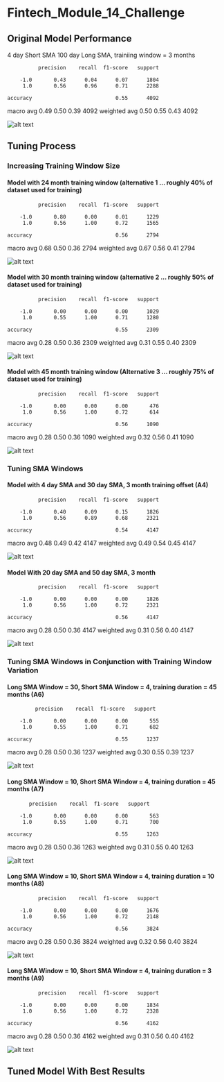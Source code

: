 # Fintech_Module_14_Challenge

## Original Model Performance
4 day Short SMA 100 day Long SMA, trainiing window = 3 months

              precision    recall  f1-score   support

        -1.0       0.43      0.04      0.07      1804
         1.0       0.56      0.96      0.71      2288

    accuracy                           0.55      4092
   macro avg       0.49      0.50      0.39      4092
weighted avg       0.50      0.55      0.43      4092


![alt text](https://github.com/rhurst11/Fintech_Module_14_Challenge/blob/main/Starter_Code/Resources/Mod_14_Original_Mod_Perform.png)


## Tuning Process

### Increasing Training Window Size 

#### Model with 24 month training window (alternative 1 ... roughly 40% of dataset used for training)


              precision    recall  f1-score   support

        -1.0       0.80      0.00      0.01      1229
         1.0       0.56      1.00      0.72      1565

    accuracy                           0.56      2794
   macro avg       0.68      0.50      0.36      2794
weighted avg       0.67      0.56      0.41      2794

![alt text](https://github.com/rhurst11/Fintech_Module_14_Challenge/blob/main/Starter_Code/Resources/Mod_14_A1_perform.png)


#### Model with 30 month training window (alternative 2 ... roughly 50% of dataset used for training)

              precision    recall  f1-score   support

        -1.0       0.00      0.00      0.00      1029
         1.0       0.55      1.00      0.71      1280

    accuracy                           0.55      2309
   macro avg       0.28      0.50      0.36      2309
weighted avg       0.31      0.55      0.40      2309

![alt text](https://github.com/rhurst11/Fintech_Module_14_Challenge/blob/main/Starter_Code/Resources/Mod_14_A2_perform.png)


#### Model with 45 month training window (Alternative 3 ... roughly 75% of dataset used for training)

              precision    recall  f1-score   support

        -1.0       0.00      0.00      0.00       476
         1.0       0.56      1.00      0.72       614

    accuracy                           0.56      1090
   macro avg       0.28      0.50      0.36      1090
weighted avg       0.32      0.56      0.41      1090

![alt text](https://github.com/rhurst11/Fintech_Module_14_Challenge/blob/main/Starter_Code/Resources/Mod_14_A3_perform.png)


### Tuning SMA Windows 

#### Model with 4 day SMA and 30 day SMA, 3 month training offset  (A4)

              precision    recall  f1-score   support

        -1.0       0.40      0.09      0.15      1826
         1.0       0.56      0.89      0.68      2321

    accuracy                           0.54      4147
   macro avg       0.48      0.49      0.42      4147
weighted avg       0.49      0.54      0.45      4147

![alt text]()


#### Model With 20 day SMA and 50 day SMA, 3 month 

              precision    recall  f1-score   support

        -1.0       0.00      0.00      0.00      1826
         1.0       0.56      1.00      0.72      2321

    accuracy                           0.56      4147
   macro avg       0.28      0.50      0.36      4147
weighted avg       0.31      0.56      0.40      4147

![alt text]()


####



### Tuning SMA Windows in Conjunction with Training Window Variation



#### Long SMA Window = 30, Short SMA Window = 4, training duration = 45 months (A6)

             precision    recall  f1-score   support

        -1.0       0.00      0.00      0.00       555
         1.0       0.55      1.00      0.71       682

    accuracy                           0.55      1237
   macro avg       0.28      0.50      0.36      1237
weighted avg       0.30      0.55      0.39      1237

![alt text](https://github.com/rhurst11/Fintech_Module_14_Challenge/blob/main/Starter_Code/Resources/A6.png)


#### Long SMA Window = 10, Short SMA Window = 4, training duration = 45 months (A7)

           precision    recall  f1-score   support

        -1.0       0.00      0.00      0.00       563
         1.0       0.55      1.00      0.71       700

    accuracy                           0.55      1263
   macro avg       0.28      0.50      0.36      1263
weighted avg       0.31      0.55      0.40      1263

![alt text](https://github.com/rhurst11/Fintech_Module_14_Challenge/blob/main/Starter_Code/Resources/A7.png)


#### Long SMA Window = 10, Short SMA Window = 4, training duration = 10 months (A8)

              precision    recall  f1-score   support

        -1.0       0.00      0.00      0.00      1676
         1.0       0.56      1.00      0.72      2148

    accuracy                           0.56      3824
   macro avg       0.28      0.50      0.36      3824
weighted avg       0.32      0.56      0.40      3824

![alt text](https://github.com/rhurst11/Fintech_Module_14_Challenge/blob/main/Starter_Code/Resources/A8.png)


#### Long SMA Window = 10, Short SMA Window = 4, training duration = 3 months (A9)

              precision    recall  f1-score   support

        -1.0       0.00      0.00      0.00      1834
         1.0       0.56      1.00      0.72      2328

    accuracy                           0.56      4162
   macro avg       0.28      0.50      0.36      4162
weighted avg       0.31      0.56      0.40      4162

![alt text](https://github.com/rhurst11/Fintech_Module_14_Challenge/blob/main/Starter_Code/Resources/A9.png)


## Tuned Model With Best Results


